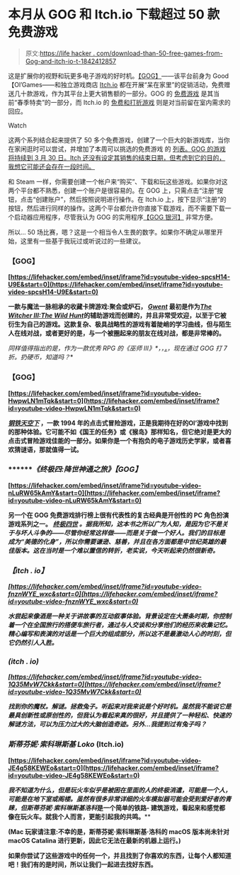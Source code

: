 # 本月从 GOG 和 Itch.io 下载超过 50 款免费游戏

> 原文:[https://life hacker . com/download-than-50-free-games-from-Gog-and-itch-io-t-1842412857](https://lifehacker.com/download-more-than-50-free-games-from-gog-and-itch-io-t-1842412857)

这是扩展你的视野和玩更多电子游戏的好时机。[【GOG】](https://www.gog.com/)——该平台前身为 Good【Ol’Games——和独立游戏商店 [Itch.io](https://itch.io/) 都在开展“呆在家里”的促销活动，免费赠送几十款游戏，作为其平台上更大销售额的一部分。GOG 的 [免费游戏](https://www.gog.com/partner/stay_at_home) 是其当前“春季特卖”的一部分，而 Itch.io 的 [免费和打折游戏](https://itch.io/c/757294/games-to-help-you-stay-inside) 则是对当前留在室内需求的回应。

Watch

这两个系列结合起来提供了 50 多个免费游戏，创建了一个巨大的新游戏库，当你在家闲逛时可以尝试，并增加了本周可以挑选的免费游戏 的 [列表。GOG 的游戏将持续到 3 月 30 日。Itch 还没有设定其销售的结束日期，但考虑到它的目的，我想它可能还会存在一段时间。](https://lifehacker.com/these-free-mobile-games-can-help-you-cope-with-cabin-fe-1842396048) 

和 Steam 一样，你需要创建一个帐户来“购买”、下载和玩这些游戏。如果你对这两个平台都不熟悉，创建一个账户是很容易的。在 GOG 上，只需点击“注册”按钮，点击“创建账户”，然后按照说明进行操作。在 Itch.io 上，按下显示“注册”的按钮，然后进行同样的操作。这两个平台都允许你直接下载游戏，而不需要下载一个启动器应用程序，尽管我认为 GOG 的实用程序[【GOG 银河】](https://www.gog.com/galaxy) 非常方便。

所以… 50 场比赛，嗯？这是一个相当令人生畏的数字。如果你不确定从哪里开始，这里有一些基于我玩过或听说过的一些建议。

### ****【GOG】****

 **[https://lifehacker.com/embed/inset/iframe?id=youtube-video-spcsH14-U9E&start=0](https://lifehacker.com/embed/inset/iframe?id=youtube-video-spcsH14-U9E&start=0)** 

**一款与魔法一脉相承的收藏卡牌游戏:聚会或炉石， [*Gwent*](https://www.gog.com/game/gwent_the_witcher_card_game) 最初是作为[*The Witcher III:The Wild Hunt*](https://kotaku.com/the-witcher-3-wild-hunt-the-kotaku-review-1703766283)的辅助游戏而创建的，并且非常受欢迎，以至于它被衍生为自己的游戏。这款复杂、极具战略性的游戏有着陡峭的学习曲线，但与陌生人在线对战，或者更好的是，与一个被圈起来的朋友在线对战，都是非常棒的。** 

**同样值得指出的是，作为一款优秀 RPG 的*《巫师 III》*，，[，](https://www.gog.com/game/the_witcher_3_wild_hunt)，现在通过 GOG 打 7 折。扔硬币，知道吗？** 

### ******【GOG】******

 ****[https://lifehacker.com/embed/inset/iframe?id=youtube-video-HwpwLN1mTqk&start=0](https://lifehacker.com/embed/inset/iframe?id=youtube-video-HwpwLN1mTqk&start=0)**** 

****[*钢铁天空下*](https://www.gog.com/game/beneath_a_steel_sky) ，一款 1994 年的点击式冒险游戏，正是我期待在好的Ol’游戏中找到的那种体验。它可能不如《国王的任务》或《猴岛》那样知名，但它绝对是更大的点击式冒险游戏佳能的一部分。如果你是一个有抱负的电子游戏历史学家，或者喜欢猜谜语，那就值得一试。**** 

### *******《终极四:降世神通之旅》*****【GOG】******

 ****[https://lifehacker.com/embed/inset/iframe?id=youtube-video-nLuRW65kAmY&start=0](https://lifehacker.com/embed/inset/iframe?id=youtube-video-nLuRW65kAmY&start=0)**** 

****另一个在 GOG 免费游戏排行榜上很有代表性的复古经典是开创性的 PC 角色扮演游戏系列之一。 [*终极四世*](https://www.gog.com/game/ultima_4) *。据我所知，这本书之所以广为人知，是因为它不是关于与坏人斗争的——尽管你经常这样做——而是关于做一个好人。我们的目标是成为“美德的化身”，所以你需要谦逊、慈善，并且在各方面都是中世纪英雄的最佳版本。这在当时是一个难以置信的转折，老实说，今天听起来仍然很新奇。***** 

### *******【itch . io】*******

 *****[https://lifehacker.com/embed/inset/iframe?id=youtube-video-fnznWYE_wxc&start=0](https://lifehacker.com/embed/inset/iframe?id=youtube-video-fnznWYE_wxc&start=0)***** 

******水尝起来像酒*是一种关于讲故事的互动叙事体验。背景设定在大萧条时期，你控制着一个在全国旅行的搭便车旅行者，通过与人交谈和分享他们的经历来收集记忆。精心编写和表演的对话是一个巨大的组成部分，所以这不是最激动人心的时刻，但它仍然引人入胜。*****

### *********(itch . io)*********

 *****[https://lifehacker.com/embed/inset/iframe?id=youtube-video-1Q35MvW7Ckk&start=0](https://lifehacker.com/embed/inset/iframe?id=youtube-video-1Q35MvW7Ckk&start=0)***** 

*****找到你的魔杖。解谜。拯救兔子。听起来对我来说是个好时机。虽然我不能说它是最具创新性或原创性的，但我认为[](https://gleeson.itch.io/witchway)*看起来真的很好，并且提供了一种轻松、快速的解谜方法，可以为压力过大的大脑创造奇迹。另外…我提到过有兔子吗？****** 

### *********斯蒂芬妮·索科琳斯基 Loko*** **(Itch.io)********

 ******[https://lifehacker.com/embed/inset/iframe?id=youtube-video-JE4g58KEWEo&start=0](https://lifehacker.com/embed/inset/iframe?id=youtube-video-JE4g58KEWEo&start=0)****** 

******我不知道为什么，但是玩火车似乎是被困在里面的人的终极消遣，可能是一个人，可能是在地下室或阁楼。虽然有很多非常详细的火车模拟器可能会受到爱好者的青睐，但*斯蒂芬妮·索科琳斯基洛科*是一个简单的铁路- 建筑游戏，看起来和感觉都像在玩火车。就我个人而言，更能引起我的共鸣。****** 

******(Mac 玩家请注意:不幸的是，斯蒂芬妮·索科琳斯基·洛科的 macOS 版本尚未针对 macOS Catalina 进行更新，因此它无法在最新的机器上运行。)****** 

******如果你尝试了这些游戏中的任何一个，并且找到了你喜欢的东西，让每个人都知道吧！我们有的是时间，所以让我们一起进去找好东西。******